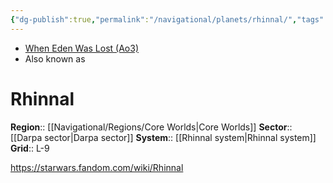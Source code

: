 ```yaml
---
{"dg-publish":true,"permalink":"/navigational/planets/rhinnal/","tags":["unfinished","core","darpa","perlemian","planet","map"],"noteIcon":"saber1"}
---
```


- [When Eden Was Lost (Ao3)](https://archiveofourown.org/works/19334440)
- Also known as 
# Rhinnal

**Region**::  [[Navigational/Regions/Core Worlds\|Core Worlds]]
**Sector**::  [[Darpa sector\|Darpa sector]]
**System**::  [[Rhinnal system\|Rhinnal system]]
**Grid**::  L-9

https://starwars.fandom.com/wiki/Rhinnal